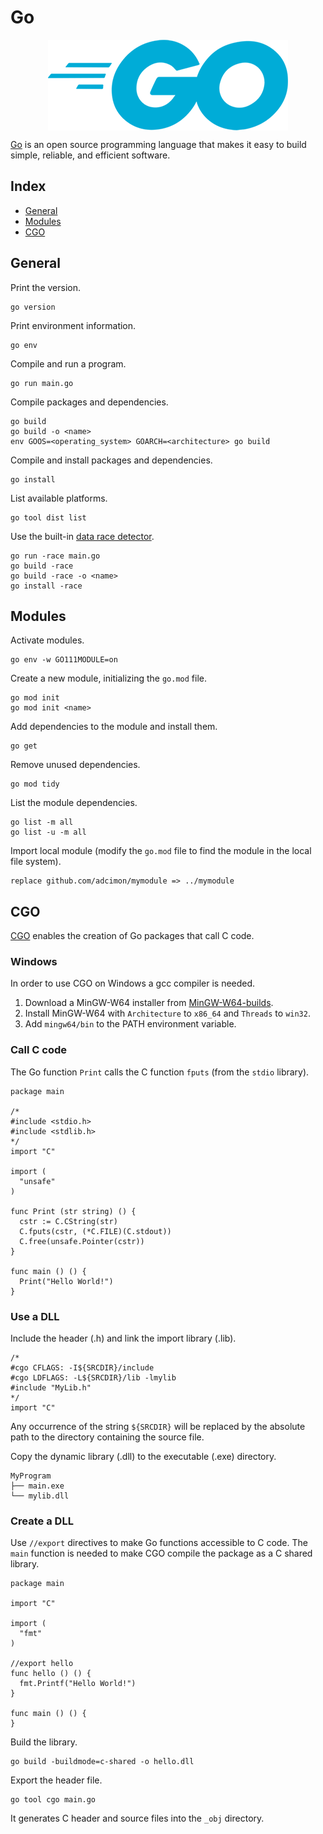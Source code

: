 # Go

<p align="center"><img align="center" src="go.png"></p>

[Go](https://golang.org/) is an open source programming language that makes it easy to build simple, reliable, and efficient software.

## Index

* [General](#general)
* [Modules](#modules)
* [CGO](#cgo)

## General

Print the version.
```
go version
```

Print environment information.
```
go env
```

Compile and run a program.
```
go run main.go
```

Compile packages and dependencies.
```
go build
go build -o <name>
env GOOS=<operating_system> GOARCH=<architecture> go build
```

Compile and install packages and dependencies.
```
go install
```

List available platforms.
```
go tool dist list
```

Use the built-in [data race detector](https://golang.org/doc/articles/race_detector).
```
go run -race main.go
go build -race
go build -race -o <name>
go install -race
```

## Modules

Activate modules.
```
go env -w GO111MODULE=on
```

Create a new module, initializing the `go.mod` file.
```
go mod init
go mod init <name>
```

Add dependencies to the module and install them.
```
go get
```

Remove unused dependencies.
```
go mod tidy
```

List the module dependencies.
```
go list -m all
go list -u -m all
```

Import local module (modify the `go.mod` file to find the module in the local file system).
```
replace github.com/adcimon/mymodule => ../mymodule
```

## CGO

[CGO](https://golang.org/pkg/cmd/cgo/) enables the creation of Go packages that call C code.

### Windows

In order to use CGO on Windows a gcc compiler is needed.
1. Download a MinGW-W64 installer from [MinGW-W64-builds](http://mingw-w64.org/doku.php/download/mingw-builds).
2. Install MinGW-W64 with `Architecture` to `x86_64` and `Threads` to `win32`.
3. Add `mingw64/bin` to the PATH environment variable.

### Call C code

The Go function `Print` calls the C function `fputs` (from the `stdio` library).
```
package main

/*
#include <stdio.h>
#include <stdlib.h>
*/
import "C"

import (
  "unsafe"
)

func Print (str string) () {
  cstr := C.CString(str)
  C.fputs(cstr, (*C.FILE)(C.stdout))
  C.free(unsafe.Pointer(cstr))
}

func main () () {
  Print("Hello World!")
}
```

### Use a DLL

Include the header (.h) and link the import library (.lib).
```
/*
#cgo CFLAGS: -I${SRCDIR}/include
#cgo LDFLAGS: -L${SRCDIR}/lib -lmylib
#include "MyLib.h"
*/
import "C"
```
Any occurrence of the string `${SRCDIR}` will be replaced by the absolute path to the directory containing the source file.

Copy the dynamic library (.dll) to the executable (.exe) directory.
```
MyProgram
├── main.exe
└── mylib.dll
```

### Create a DLL

Use `//export` directives to make Go functions accessible to C code. The `main` function is needed to make CGO compile the package as a C shared library.
```
package main

import "C"

import (
  "fmt"
)

//export hello
func hello () () {
  fmt.Printf("Hello World!")
}

func main () () {
}
```

Build the library.
```
go build -buildmode=c-shared -o hello.dll
```

Export the header file.
```
go tool cgo main.go
```

It generates C header and source files into the `_obj` directory.
